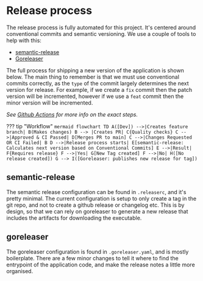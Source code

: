 # Release process

The release process is fully automated for this project. It's centered around conventional commits and semantic versioning. We use a couple of tools to help with this:

- [semantic-release](https://semantic-release.gitbook.io/semantic-release/)
- [Goreleaser](https://goreleaser.com/)

The full process for shipping a new version of the application is shown below. The main thing to remember is that we must use conventional commits correctly, as the `type` of the commit largely determines the next version for release. For example, if we create a `fix` commit then the patch version will be incremented, however if we use a `feat` commit then the minor version will be incremented.

*See [Github Actions](./github_actions.md) for more info on the exact steps.*

??? tip "Workflow"
    ```mermaid
    flowchart TD
        A([Dev]) -->|Creates feature branch| B(Makes changes)
        B --> |Creates PR| C{Quality checks}
        C -->|Approved & CI Passed| D[Merges PR to main]
        C -->|Changes Requested OR CI Failed| B
        D -->|Release process starts| E[semantic-release: Calculates next version based on Conventional Commits]
        E -->|Result| F{Requires release}
        F -->|Yes| G[New Tag created]
        F -->|No| H([No release created])
        G --> I([Goreleaser: publishes new release for tag])
    ```

## semantic-release

The semantic release configuration can be found in `.releaserc`, and it's pretty minimal. The current configuration is setup to only create a tag in the git repo, and not to create a github release or changelog etc. This is by design, so that we can rely on goreleaser to generate a new release that includes the artifacts for downloading the executable.

## goreleaser

The goreleaser configuration is found in `.goreleaser.yaml`, and is mostly boilerplate. There are a few minor changes to tell it where to find the entrypoint of the application code, and make the release notes a little more organised.